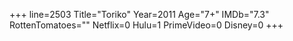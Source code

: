 +++
line=2503
Title="Toriko"
Year=2011
Age="7+"
IMDb="7.3"
RottenTomatoes=""
Netflix=0
Hulu=1
PrimeVideo=0
Disney=0
+++

